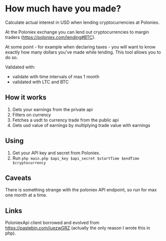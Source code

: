 # How much have you made?

Calculate actual interest in USD when lending cryptocurrencies at Poloniex.

At the Poloniex exchange you can lend out cryptocurrencies to margin traders (https://poloniex.com/lending#BTC).

At some point - for example when declaring taxes - you will want to know exactly how many dollars you've made while lending. This tool allows you to do so.

Validated with:

* validate with time intervals of max 1 month
* validated with LTC and BTC

## How it works

1. Gets your earnings from the private api
2. Filters on currency
3. Fetches a usdt to currency trade from the public api
4. Gets usd value of earnings by multiplying trade value with earnings

## Using

1. Get your API key and secret from Poloniex.
2. Run `php main.php $api_key $api_secret $startTime $endTime $cryptocurrency`

## Caveats

There is something strange with the poloniex API endpoint, so run for max one month at a time.

## Links

PoloniexApi client borrowed and evolved from https://pastebin.com/iuezwGRZ (actually the only reason I wrote this in php).
